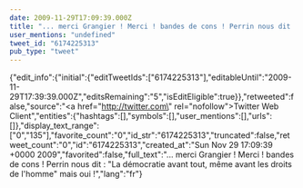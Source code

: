 ```yaml
---
date: 2009-11-29T17:09:39.000Z
title: "... merci Grangier ! Merci ! bandes de cons ! Perrin nous dit : La démocratie avant tout, même avant les droits de l'homme mais oui !″"
user_mentions: "undefined"
tweet_id: "6174225313"
pub_type: "tweet"
---
```

{"edit_info":{"initial":{"editTweetIds":["6174225313"],"editableUntil":"2009-11-29T17:39:39.000Z","editsRemaining":"5","isEditEligible":true}},"retweeted":false,"source":"<a href=\"http://twitter.com\" rel=\"nofollow\">Twitter Web Client</a>","entities":{"hashtags":[],"symbols":[],"user_mentions":[],"urls":[]},"display_text_range":["0","135"],"favorite_count":"0","id_str":"6174225313","truncated":false,"retweet_count":"0","id":"6174225313","created_at":"Sun Nov 29 17:09:39 +0000 2009","favorited":false,"full_text":"... merci Grangier ! Merci ! bandes de cons ! Perrin nous dit : \"La démocratie avant tout, même avant les droits de l'homme\" mais oui !","lang":"fr"}
